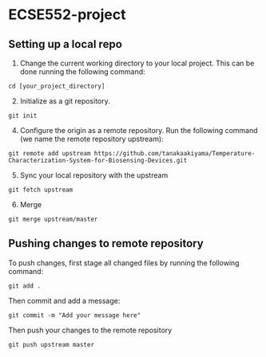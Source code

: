 # ECSE552-project

## Setting up a local repo
1. Change the current working directory to your local project. 
This can be done running the following command:
```
cd [your_project_directory]
```
2. Initialize as a git repository.
```
git init
```
4. Configure the origin as a remote repository.
Run the following command (we name the remote repository upstream):
```
git remote add upstream https://github.com/tanakaakiyama/Temperature-Characterization-System-for-Biosensing-Devices.git
```
5. Sync your local repository with the upstream
```
git fetch upstream
```
6. Merge
```
git merge upstream/master
```

## Pushing changes to remote repository
To push changes, first stage all changed files by running the following command:
```
git add .
```
Then commit and add a message:
```
git commit -m "Add your message here"
```
Then push your changes to the remote repository
```
git push upstream master
```
